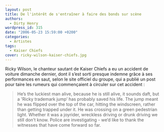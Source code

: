 ```yaml
---
layout: post
title: De l'intérêt de s'entraîner à faire des bonds sur scène
authors:
  - Dirty Henry
wordpress_id: 315
date: "2006-05-23 15:59:00 +0200"
categories:
  - Artistes
tags:
  - Kaiser Chiefs
cover: ricky-wilson-kaiser-chiefs.jpg
---
```


Ricky Wilson, le chanteur sautant de Kaiser Chiefs a eu un accident de voiture
dimanche dernier, dont il s’est sorti presque indemne grâce à ses performances
en saut, selon le site officiel du groupe, qui a publié un post pour taire les
rumeurs qui commençaient à circuler sur cet accident :

> He’s the luckiest man alive, because he is still alive, it sounds daft, but a
> 'Ricky trademark jump’ has probably saved his life. The jump meant he was
> flipped over the top of the car, hitting the windscreen, rather than getting
> trapped under it. He was crossing on a green pedestrian light. Whether it was
> a joyrider, wreckless driving or drunk driving we still don’t know. Police are
> investigating - we’d like to thank the witnesses that have come forward so
> far.
